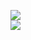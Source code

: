[![](https://img.shields.io/badge/Made%20With-Github%20Spray-lightgrey.svg?style=for-the-badge&logo=github)](https://github.com/Annihil/github-spray#3832)  
[![](https://i.imgur.com/2DrTn0Z.gif)](https://github.com/Annihil/github-spray)